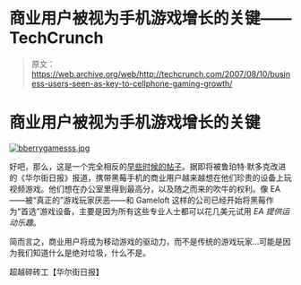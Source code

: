 # 商业用户被视为手机游戏增长的关键——TechCrunch

> 原文：<https://web.archive.org/web/http://techcrunch.com/2007/08/10/business-users-seen-as-key-to-cellphone-gaming-growth/>

# 商业用户被视为手机游戏增长的关键

[![bberrygamesss.jpg](img/49a4761c84de5fc5d52a7e50f4195594.png)](https://web.archive.org/web/20181106160254/http://old.crunchgear.com/wp-content/uploads/bberrygamesss.jpg "bberrygamesss.jpg")

好吧，那么，这是一个完全相反的[早些时候的帖子](https://web.archive.org/web/20181106160254/http://crunchgear.com/2007/03/21/why-hasnt-cellphone-gaming-taken-off/)。据即将被鲁珀特·默多克改进的《华尔街日报》报道，携带黑莓手机的商业用户越来越想在他们珍贵的设备上玩视频游戏。他们想在办公室里得到最高分，以及随之而来的吹牛的权利。像 EA——被“真正的”游戏玩家厌恶——和 Gameloft 这样的公司已经开始将黑莓作为“首选”游戏设备，主要是因为所有这些专业人士都可以花几美元试用 *EA 提供运动乐趣*。

简而言之，商业用户将成为移动游戏的驱动力，而不是传统的游戏玩家…可能是因为我们知道什么是绝对垃圾，什么不是。

超越碎砖工【华尔街日报】